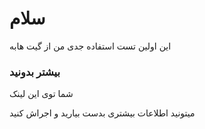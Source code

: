 # سلام
این اولین تست استفاده جدی من از گیت هابه


### بیشتر بدونید

شما توی این لینک


میتونید اطلاعات بیشتری بدست بیارید و اجراش کنید





